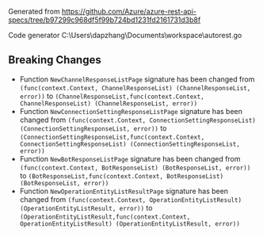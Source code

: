 
Generated from https://github.com/Azure/azure-rest-api-specs/tree/b97299c968df5f99b724bd1231fd2161731d3b8f

Code generator C:\Users\dapzhang\Documents\workspace\autorest.go

## Breaking Changes

- Function `NewChannelResponseListPage` signature has been changed from `(func(context.Context, ChannelResponseList) (ChannelResponseList, error))` to `(ChannelResponseList,func(context.Context, ChannelResponseList) (ChannelResponseList, error))`
- Function `NewConnectionSettingResponseListPage` signature has been changed from `(func(context.Context, ConnectionSettingResponseList) (ConnectionSettingResponseList, error))` to `(ConnectionSettingResponseList,func(context.Context, ConnectionSettingResponseList) (ConnectionSettingResponseList, error))`
- Function `NewBotResponseListPage` signature has been changed from `(func(context.Context, BotResponseList) (BotResponseList, error))` to `(BotResponseList,func(context.Context, BotResponseList) (BotResponseList, error))`
- Function `NewOperationEntityListResultPage` signature has been changed from `(func(context.Context, OperationEntityListResult) (OperationEntityListResult, error))` to `(OperationEntityListResult,func(context.Context, OperationEntityListResult) (OperationEntityListResult, error))`


